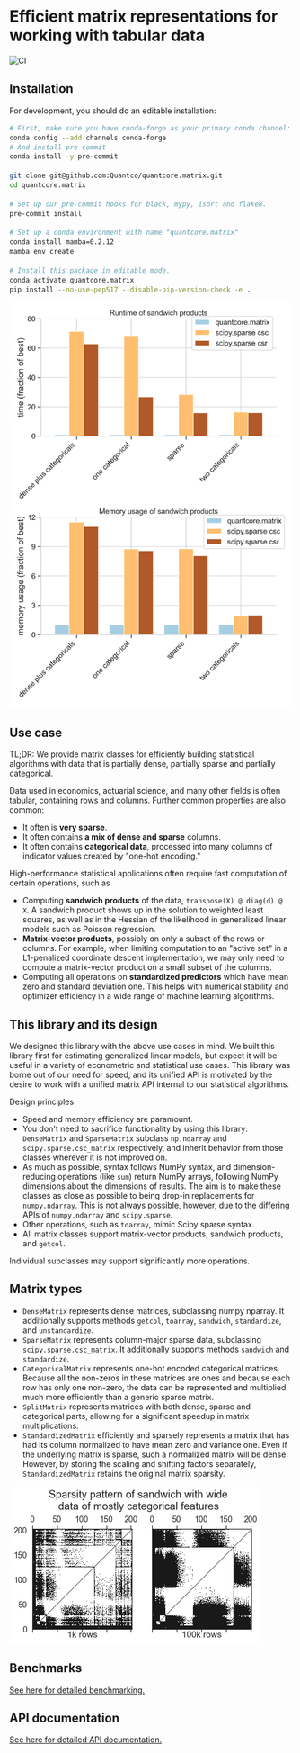 # Efficient matrix representations for working with tabular data

![CI](https://github.com/Quantco/quantcore.matrix/workflows/CI/badge.svg)

## Installation
For development, you should do an editable installation: 

```bash
# First, make sure you have conda-forge as your primary conda channel:
conda config --add channels conda-forge
# And install pre-commit
conda install -y pre-commit

git clone git@github.com:Quantco/quantcore.matrix.git
cd quantcore.matrix

# Set up our pre-commit hooks for black, mypy, isort and flake8.
pre-commit install

# Set up a conda environment with name "quantcore.matrix"
conda install mamba=0.2.12
mamba env create

# Install this package in editable mode. 
conda activate quantcore.matrix
pip install --no-use-pep517 --disable-pip-version-check -e .
```

<img src="docs/_static/headline.png" width="600px">

## Use case

TL;DR: We provide matrix classes for efficiently building statistical algorithms with data that is partially dense, partially sparse and partially categorical. 

Data used in economics, actuarial science, and many other fields is often tabular, containing rows and columns. Further common properties are also common:
- It often is **very sparse**.
- It often contains **a mix of dense and sparse** columns.
- It often contains **categorical data**, processed into many columns of indicator values created by "one-hot encoding."

High-performance statistical applications often require fast computation of certain operations, such as
- Computing **sandwich products** of the data, ``transpose(X) @ diag(d) @ X``. A sandwich product shows up in the solution to weighted least squares, as well as in the Hessian of the likelihood in generalized linear models such as Poisson regression.
- **Matrix-vector products**, possibly on only a subset of the rows or columns. For example, when limiting computation to an "active set" in a L1-penalized coordinate descent implementation, we may only need to compute a matrix-vector product on a small subset of the columns.
- Computing all operations on **standardized predictors** which have mean zero and standard deviation one. This helps with numerical stability and optimizer efficiency in a wide range of machine learning algorithms.

## This library and its design

We designed this library with the above use cases in mind. We built this library first for estimating generalized linear models, but expect it will be useful in a variety of econometric and statistical use cases. This library was borne out of our need for speed, and its unified API is motivated by the desire to work with a unified matrix API internal to our statistical algorithms.

Design principles:
- Speed and memory efficiency are paramount.
- You don't need to sacrifice functionality by using this library: `DenseMatrix` and `SparseMatrix` subclass `np.ndarray` and `scipy.sparse.csc_matrix` respectively, and inherit behavior from those classes wherever it is not improved on.
- As much as possible, syntax follows NumPy syntax, and dimension-reducing operations (like `sum`) return NumPy arrays, following NumPy dimensions about the dimensions of results. The aim is to make these classes as close as possible to being drop-in replacements for ``numpy.ndarray``.  This is not always possible, however, due to the differing APIs of ``numpy.ndarray`` and ``scipy.sparse``.
- Other operations, such as `toarray`, mimic Scipy sparse syntax.
- All matrix classes support matrix-vector products, sandwich products, and `getcol`.

Individual subclasses may support significantly more operations.

## Matrix types
- `DenseMatrix` represents dense matrices, subclassing numpy nparray.  It additionally supports methods `getcol`, `toarray`, `sandwich`, `standardize`, and `unstandardize`.
- `SparseMatrix` represents column-major sparse data, subclassing `scipy.sparse.csc_matrix`. It additionally supports methods `sandwich` and `standardize`.
- `CategoricalMatrix` represents one-hot encoded categorical matrices. Because all the non-zeros in these matrices are ones and because each row has only one non-zero, the data can be represented and multiplied much more efficiently than a generic sparse matrix.
- `SplitMatrix` represents matrices with both dense, sparse and categorical parts, allowing for a significant speedup in matrix multiplications.
- `StandardizedMatrix` efficiently and sparsely represents a matrix that has had its column normalized to have mean zero and variance one. Even if the underlying matrix is sparse, such a normalized matrix will be dense. However, by storing the scaling and shifting factors separately, `StandardizedMatrix` retains the original matrix sparsity. 

![Wide data set](images/wide_data_sandwich.png)

## Benchmarks

[See here for detailed benchmarking.](https://docs.dev.***REMOVED***/***REMOVED***/Quantco/quantcore.matrix/latest/benchmarks.html)

## API documentation

[See here for detailed API documentation.](https://docs.dev.***REMOVED***/***REMOVED***/Quantco/quantcore.matrix/latest/api/modules.html)
